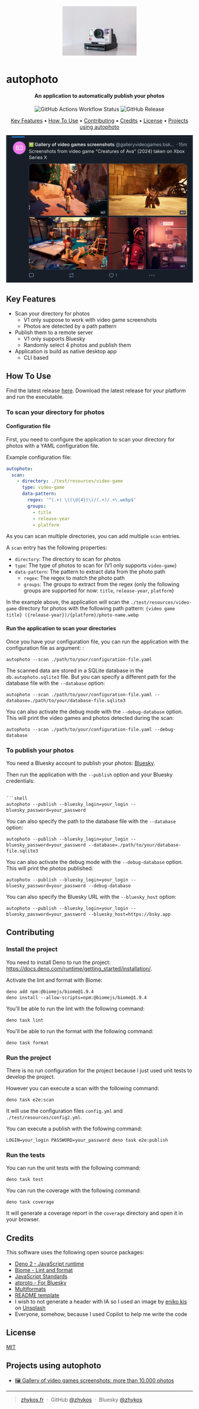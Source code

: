 <h1 align="center">
  <img src="./doc/header.webp" alt="" width="200">
</h1>

# autophoto

<h4 align="center">An application to automatically publish your photos</h4>

<p align="center">
  <img alt="GitHub Actions Workflow Status" src="https://img.shields.io/github/actions/workflow/status/Zhykos/autophoto/deno.yml?branch=main&style=for-the-badge">
  <img alt="GitHub Release" src="https://img.shields.io/github/v/release/Zhykos/autophoto?display_name=release&style=for-the-badge">
</p>

<p align="center">
  <a href="#key-features">Key Features</a> •
  <a href="#how-to-use">How To Use</a> •
  <a href="#contributing">Contributing</a> •
  <a href="#credits">Credits</a> •
  <a href="#license">License</a> •
  <a href="#projects-using-autophoto">Projects using autophoto</a>
</p>

![bluesky](doc/bluesky-post.webp)

## Key Features

* Scan your directory for photos
  - V1 only suppose to work with video game screenshots
  - Photos are detected by a path pattern
* Publish them to a remote server
  - V1 only supports Bluesky
  - Randomly select 4 photos and publish them
* Application is build as native desktop app
  - CLI based

## How To Use

Find the latest release [here](https://github.com/Zhykos/autophoto/releases).
Download the latest release for your platform and run the executable.

### To scan your directory for photos

#### Configuration file

First, you need to configure the application to scan your directory for photos with a YAML configuration file.

Example configuration file:

```yaml
autophoto:
  scan:
    - directory: ./test/resources/video-game
      type: video-game
      data-pattern:
        regex: '^(.+) \((\d{4})\)/(.+)/.+\.webp$'
        groups:
          - title
          - release-year
          - platform
```

As you can scan multiple directories, you can add multiple `scan` entries.

A `scan` entry has the following properties:
- `directory`: The directory to scan for photos
- `type`: The type of photos to scan for (V1 only supports `video-game`)
- `data-pattern`: The pattern to extract data from the photo path
  - `regex`: The regex to match the photo path
  - `groups`: The groups to extract from the regex (only the following groups are supported for now: `title`, `release-year`, `platform`)

In the example above, the application will scan the `./test/resources/video-game` directory for photos with the following path pattern:
`{video game title} ({release-year})/{platform}/photo-name.webp`

#### Run the application to scan your directories

Once you have your configuration file, you can run the application with the configuration file as argument: :

```shell
autophoto --scan ./path/to/your/configuration-file.yaml
```

The scanned data are stored in a SQLite database in the `db.autophoto.sqlite3` file.
But you can specify a different path for the database file with the `--database` option:

```shell
autophoto --scan ./path/to/your/configuration-file.yaml --database=./path/to/your/database-file.sqlite3
```

You can also activate the debug mode with the `--debug-database` option.
This will print the video games and photos detected during the scan:

```shell
autophoto --scan ./path/to/your/configuration-file.yaml --debug-database
```

### To publish your photos

You need a Bluesky account to publish your photos: [Bluesky](https://bsky.app/).

Then run the application with the `--publish` option and your Bluesky credentials:

```shell

```shell
autophoto --publish --bluesky_login=your_login --bluesky_password=your_password
```

You can also specify the path to the database file with the `--database` option:

```shell
autophoto --publish --bluesky_login=your_login --bluesky_password=your_password --database=./path/to/your/database-file.sqlite3
```

You can also activate the debug mode with the `--debug-database` option.
This will print the photos published:

```shell
autophoto --publish --bluesky_login=your_login --bluesky_password=your_password --debug-database
```

You can also specify the Bluesky URL with the `--bluesky_host` option:

```shell
autophoto --publish --bluesky_login=your_login --bluesky_password=your_password --bluesky_host=https://bsky.app
```

## Contributing

### Install the project

You need to install Deno to run the project: https://docs.deno.com/runtime/getting_started/installation/.

Activate the lint and format with Biome:

```shell
deno add npm:@biomejs/biome@1.9.4
deno install --allow-scripts=npm:@biomejs/biome@1.9.4
```

You'll be able to run the lint with the following command:

```shell
deno task lint
```

You'll be able to run the format with the following command:

```shell
deno task format
```

### Run the project

There is no run configuration for the project because I just used unit tests to develop the project.

However you can execute a scan with the following command:

```shell
deno task e2e:scan
```

It will use the configuration files `config.yml` and `./test/resources/config2.yml`.

You can execute a publish with the following command:

```shell
LOGIN=your_login PASSWORD=your_password deno task e2e:publish
```

### Run the tests

You can run the unit tests with the following command:

```shell
deno task test
```

You can run the coverage with the following command:

```shell
deno task coverage
```

It will generate a coverage report in the `coverage` directory and open it in your browser.

## Credits

This software uses the following open source packages:

- [Deno 2 - JavaScript runtime](https://deno.com/)
- [Biome - Lint and format](https://biomejs.dev/)
- [JavaScript Standards](https://jsr.io/@std)
- [atproto - For Bluesky](https://atproto.com/)
- [Multiformats](https://multiformats.io/)
- [README template](https://github.com/amitmerchant1990)
- I wish to not generate a header with IA so I used an image by <a href="https://unsplash.com/fr/@enikoo?utm_content=creditCopyText&utm_medium=referral&utm_source=unsplash">eniko kis</a> on <a href="https://unsplash.com/fr/photos/appareil-photo-instantane-polaroid-one-step-2-blanc-et-noir-sur-tableau-blanc-KsLPTsYaqIQ?utm_content=creditCopyText&utm_medium=referral&utm_source=unsplash">Unsplash</a>
- Everyone, somehow, because I used Copilot to help me write the code

## License

[MIT](https://opensource.org/license/MIT)

## Projects using autophoto

- [🖼️ Gallery of video games screenshots: more than 10.000 photos](https://bsky.app/profile/galleryvideogames.bsky.social)

---

> [zhykos.fr](https://www.zhykos.fr) &nbsp;&middot;&nbsp;
> GitHub [@zhykos](https://github.com/Zhykos) &nbsp;&middot;&nbsp;
> Bluesky [@zhykos](https://bsky.app/profile/zhykos.bsky.social)
